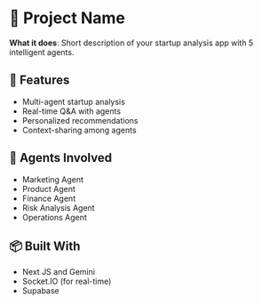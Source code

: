# 🚀 Project Name

**What it does**: Short description of your startup analysis app with 5 intelligent agents.

## 🌟 Features
- Multi-agent startup analysis
- Real-time Q&A with agents
- Personalized recommendations
- Context-sharing among agents

## 🧠 Agents Involved
- Marketing Agent
- Product Agent
- Finance Agent
- Risk Analysis Agent
- Operations Agent

## 📦 Built With
- Next JS and Gemini
- Socket.IO (for real-time)
- Supabase 
